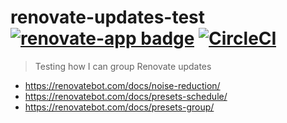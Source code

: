 # renovate-updates-test [![renovate-app badge][renovate-badge]][renovate-app] [![CircleCI](https://circleci.com/gh/bahmutov/renovate-updates-test.svg?style=svg)](https://circleci.com/gh/bahmutov/renovate-updates-test)
> Testing how I can group Renovate updates

- https://renovatebot.com/docs/noise-reduction/
- https://renovatebot.com/docs/presets-schedule/
- https://renovatebot.com/docs/presets-group/

[renovate-badge]: https://img.shields.io/badge/renovate-app-blue.svg
[renovate-app]: https://renovateapp.com/
